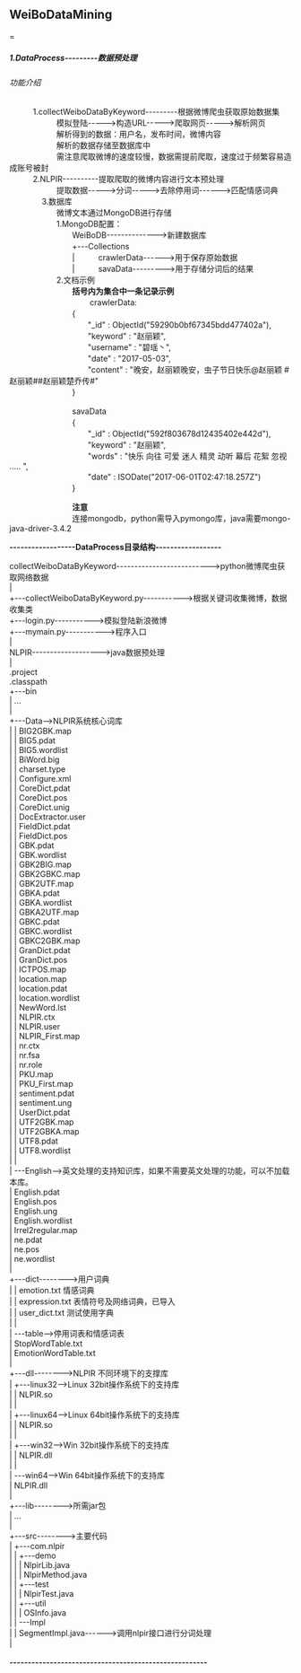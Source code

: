## WeiBoDataMining
=
##### 1.DataProcess---------数据预处理
###### 功能介绍
　　　1.collectWeiboDataByKeyword---------根据微博爬虫获取原始数据集<br>
　　　　　　模拟登陆----->构造URL----->爬取网页----->解析网页<br>
　　　　　　解析得到的数据：用户名，发布时间，微博内容<br>
　　　　　　解析的数据存储至数据库中<br>
　　　　　　需注意爬取微博的速度较慢，数据需提前爬取，速度过于频繁容易造成账号被封<br>
　　　2.NLPIR----------提取爬取的微博内容进行文本预处理<br>
　　　　　　提取数据----->分词----->去除停用词------>匹配情感词典<br>
     
　　　3.数据库<br>
　　　　　　微博文本通过MongoDB进行存储<br>
　　　　　　1.MongoDB配置：<br>
　　　　　　　　WeiBoDB-------------->新建数据库<br>
　　　　　　　　+---Collections<br>
　　　　　　　　|　　　crawlerData------>用于保存原始数据<br>
　　　　　　　　|　　　savaData--------->用于存储分词后的结果<br>
　　　　　　2.文档示例<br>
　　　　　　　　**括号内为集合中一条记录示例**<br>
        
　　　　　　　　crawlerData:<br>
　　　　　　　　{<br>
　　　　　　　　　　"_id" : ObjectId("59290b0bf67345bdd477402a"),<br>
　　　　　　　　　　"keyword" : "赵丽颖",<br>
　　　　　　　　　　"username" : "碧瑶丶",<br>
　　　　　　　　　　"date" : "2017-05-03",<br>
　　　　　　　　　　"content" : "晚安，赵丽颖晚安，虫子节日快乐@赵丽颖 #赵丽颖##赵丽颖楚乔传#"<br>
　　　　　　　　}<br>
     
　　　　　　　　savaData<br>
　　　　　　　　{<br>
　　　　　　　　　　"_id" : ObjectId("592f803678d12435402e442d"),<br>
　　　　　　　　　　"keyword" : "赵丽颖",<br>
　　　　　　　　　　"words" : "快乐 向往 可爱 迷人 精灵 动听 幕后 花絮 忽视 ..... ",<br>
　　　　　　　　　　"date" : ISODate("2017-06-01T02:47:18.257Z")<br>
　　　　　　　　}<br>
     
　　　　　　　　**注意**<br>
　　　　　　　　连接mongodb，python需导入pymongo库，java需要mongo-java-driver-3.4.2<br>
    
   

**------------------DataProcess目录结构------------------**<br>

collectWeiboDataByKeyword-------------------------->python微博爬虫获取网络数据<br>
|   <br>
+---collectWeiboDataByKeyword.py----------->根据关键词收集微博，数据收集类<br>
+---login.py----------->模拟登陆新浪微博<br>
+---mymain.py----------->程序入口<br>
|<br>
NLPIR------------------->java数据预处理<br>
|<br>
.project<br>
.classpath<br>
+---bin<br>
|   ...<br>
|<br>
+---Data-->NLPIR系统核心词库<br>
|   |   BIG2GBK.map<br>
|   |   BIG5.pdat<br>
|   |   BIG5.wordlist<br>
|   |   BiWord.big<br>
|   |   charset.type<br>
|   |   Configure.xml<br>
|   |   CoreDict.pdat<br>
|   |   CoreDict.pos<br>
|   |   CoreDict.unig<br>
|   |   DocExtractor.user<br>
|   |   FieldDict.pdat<br>
|   |   FieldDict.pos<br>
|   |   GBK.pdat<br>
|   |   GBK.wordlist<br>
|   |   GBK2BIG.map<br>
|   |   GBK2GBKC.map<br>
|   |   GBK2UTF.map<br>
|   |   GBKA.pdat<br>
|   |   GBKA.wordlist<br>
|   |   GBKA2UTF.map<br>
|   |   GBKC.pdat<br>
|   |   GBKC.wordlist<br>
|   |   GBKC2GBK.map<br>
|   |   GranDict.pdat<br>
|   |   GranDict.pos<br>
|   |   ICTPOS.map<br>
|   |   location.map<br>
|   |   location.pdat<br>
|   |   location.wordlist<br>
|   |   NewWord.lst<br>
|   |   NLPIR.ctx<br>
|   |   NLPIR.user<br>
|   |   NLPIR_First.map<br>
|   |   nr.ctx<br>
|   |   nr.fsa<br>
|   |   nr.role<br>
|   |   PKU.map<br>
|   |   PKU_First.map<br>
|   |   sentiment.pdat<br>
|   |   sentiment.ung<br>
|   |   UserDict.pdat<br>
|   |   UTF2GBK.map<br>
|   |   UTF2GBKA.map<br>
|   |   UTF8.pdat<br>
|   |   UTF8.wordlist<br>
|   |   <br>
|   \---English-->英文处理的支持知识库，如果不需要英文处理的功能，可以不加载本库。<br>
|           English.pdat<br>
|           English.pos<br>
|           English.ung<br>
|           English.wordlist<br>
|           Irrel2regular.map<br>
|           ne.pdat<br>
|           ne.pos<br>
|           ne.wordlist<br>
|<br>
+---dict-------->用户词典<br>
|   |   emotion.txt 情感词典<br>
|   |   expression.txt 表情符号及网络词典，已导入<br>
|   |   user_dict.txt 测试使用字典<br>
|   |   <br>
|   \---table-->停用词表和情感词表<br>
|           StopWordTable.txt<br>
|           EmotionWordTable.txt<br>
|<br>
+---dll-------->NLPIR 不同环境下的支撑库<br>
|   +---linux32-->Linux 32bit操作系统下的支持库<br>
|   |       NLPIR.so<br>
|   |       <br>
|   +---linux64-->Linux 64bit操作系统下的支持库<br>
|   |       NLPIR.so<br>
|   |       <br>
|   +---win32-->Win 32bit操作系统下的支持库<br>
|   |       NLPIR.dll<br>
|   |       <br>
|   \---win64-->Win 64bit操作系统下的支持库<br>
|           NLPIR.dll<br>
|<br>
+---lib-------->所需jar包<br>
|   ...<br>
|<br>
+---src-------->主要代码<br>
|   +---com.nlpir<br>
|   |   +---demo<br>
|   |   |       NlpirLib.java<br>
|   |   |       NlpirMethod.java<br>
|   |   +---test<br>
|   |   |       NlpirTest.java<br>
|   |   +---util<br>
|   |   |       OSInfo.java<br>
|   |   \---Impl<br>
|   |           SegmentImpl.java------>调用nlpir接口进行分词处理<br>
|<br>
<br>
**------------------------------------------------------**<br>
